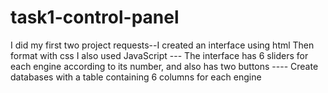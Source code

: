 # task1-control-panel
I did my first two project requests--I created an interface using html Then format with   css I also used JavaScript   --- The interface has 6 sliders for each engine according to its number, and also has two buttons ---- Create databases with a table containing 6 columns for each engine
